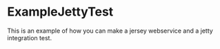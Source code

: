 # ExampleJettyTest

This is an example of how you can make a jersey webservice and a jetty integration test.